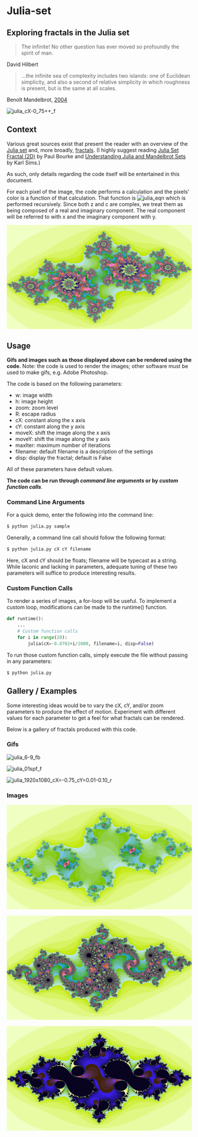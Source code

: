 # Julia-set
## Exploring fractals in the Julia set

> The infinite! No other question has ever moved so profoundly the spirit of man.

David Hilbert

> ...the infinite sea of complexity includes two islands: one of Euclidean simplicity, and also a second of relative simplicity in which roughness is present, but is the same at all scales.

Benoît Mandelbrot, [2004](https://www.edge.org/conversation/benoit_mandelbrot-a-theory-of-roughness)

![julia_cX-0_75++_f](gifs/julia_cX-0_75++_f.gif "julia_cX-0_75++_f")

## Context
Various great sources exist that present the reader with an overview of the [Julia set](https://www.google.com/url?sa=t&rct=j&q=&esrc=s&source=web&cd=3&ved=2ahUKEwjtvNCWqpblAhXMITQIHUhtBKkQFjACegQICxAG&url=https%3A%2F%2Fen.wikipedia.org%2Fwiki%2FJulia_set&usg=AOvVaw1TkOuJzmcaF8RU5kldqgG_) and, more broadly, [fractals](https://en.wikipedia.org/wiki/Fractal). (I highly suggest reading [Julia Set Fractal (2D)](http://paulbourke.net/fractals/juliaset/) by Paul Bourke and [
Understanding Julia and Mandelbrot Sets](https://www.karlsims.com/julia.html) by Karl Sims.)

As such, only details regarding the code itself will be entertained in this document.

For each pixel of the image, the code performs a calculation and the pixels' color is a function of that calculation. That function is ![julia_eqn](https://wikimedia.org/api/rest_v1/media/math/render/svg/c933c9b5913621bd772d71e19a6a6ac00876db1b "julia_cX-7_2") which is performed recursively. Since both z and c are complex, we treat them as being composed of a real and imaginary component. The real component will be referred to with x and the imaginary component with y.

![julia_cX-7_2](img/julia_cX-7_2.png "julia_cX-7_2")

## Usage

**Gifs and images such as those displayed above can be rendered using the code.** Note: the code is used to render the images; other software must be used to make gifs, e.g. Adobe Photoshop.

The code is based on the following parameters:
- w: image width
- h: image height
- zoom: zoom level
- R: escape radius
- cX: constant along the x axis
- cY: constant along the y axis
- moveX: shift the image along the x axis
- moveY: shift the image along the y axis
- maxIter: maximum number of iterations
- filename: default filename is a description of the settings
- disp: display the fractal; default is False

All of these parameters have default values.

**The code can be run through *command line arguments* or by *custom function calls***.

### Command Line Arguments

For a quick demo, enter the following into the command line:
``` bash
$ python julia.py sample
```

Generally, a command line call should follow the following format:

``` bash
$ python julia.py cX cY filename
```

Here, cX and cY should be floats; filename will be typecast as a string. While laconic and lacking in parameters, adequate tuning of these two parameters will suffice to produce interesting results.

### Custom Function Calls

To render a series of images, a for-loop will be useful. To implement a custom loop, modifications can be made to the runtime() function.

``` python
def runtime():
    ...
    # Custom function calls
    for i in range(20):
        julia(cX=-0.8702+i/1000, filename=i, disp=False)
```

To run those custom function calls, simply execute the file without passing in any parameters:

``` bash
$ python julia.py
```

## Gallery / Examples

Some interesting ideas would be to vary the cX, cY, and/or zoom parameters to produce the effect of motion. Experiment with different values for each parameter to get a feel for what fractals can be rendered.

Below is a gallery of fractals produced with this code.

### Gifs

![julia_6-9_fb](gifs/julia_6-9_fb.gif "julia_6-9_fb")

![julia_01spf_f](gifs/julia_02spf_f.gif "julia_01spf_f")

![julia_1920x1080_cX=-0.75_cY=0.01-0.10_r](gifs/julia_1920x1080_cX=-0.75_cY=0.01-0.10_r.gif "julia_1920x1080_cX=-0.75_cY=0.01-0.10_r")

### Images

![julia_cX=09](img/julia_cX=09.png "julia_cX=09")

![julia_-cX-0_8_cY_0_156y](img/julia_-cX-0_8_cY_0_156y.png "julia_-cX-0_8_cY_0_156y")

![julia_cX-0_75](img/julia_cX-0_75.png "julia_cX-0_75")
